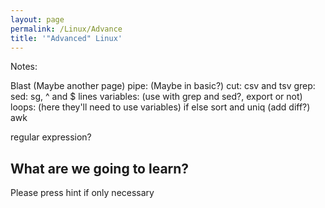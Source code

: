 ```yaml
---
layout: page
permalink: /Linux/Advance
title: '"Advanced" Linux'
---
```


Notes:

Blast (Maybe another page)
pipe: (Maybe in basic?)
cut: csv and tsv
grep:
sed: sg, ^ and $ lines
variables: (use with grep and sed?, export or not)
loops: (here they'll need to use variables)
if else
sort and uniq (add diff?)
awk

regular expression?

## What are we going to learn?

Please press hint if only necessary
<br/>



## 
